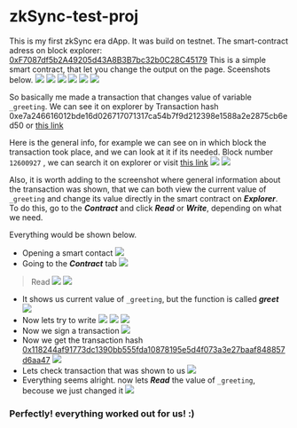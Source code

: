 # zkSync-test-proj
This is my first zkSync era dApp. It was build on testnet. The smart-contract adress on block explorer: [0xF7087df5b2A49205d43A8B3B7bc32b0C28C45179](https://goerli.explorer.zksync.io/address/0xF7087df5b2A49205d43A8B3B7bc32b0C28C45179)
This is a simple smart contract, that let you change the output on the page. Sceenshots below.
![](https://i.imgur.com/xbjo7kE.png)
![](https://i.imgur.com/baWojqb.png)
![](https://i.imgur.com/rkNfxcw.png)
![](https://i.imgur.com/7jcHF6z.png)
![](https://i.imgur.com/r13vHLd.png)
![](https://i.imgur.com/pj05pUf.png)

So basically me made a transaction that changes value of variable `_greeting`. We can see it on explorer by Transaction hash 0xe7a246616012bde16d026717071317ca54b7f9d212398e1588a2e2875cb6ed50 or [this link](https://goerli.explorer.zksync.io/tx/0xe7a246616012bde16d026717071317ca54b7f9d212398e1588a2e2875cb6ed50)

Here is the general info, for example we can see on in which block the transaction took place, and we can look at it if its needed. Block number `12600927` , we can search it on explorer or visit [this link](https://goerli.explorer.zksync.io/block/12600927)
![](https://i.imgur.com/jaCOgrp.png)
![](https://i.imgur.com/63QodW6.png)

Also,  it is worth adding to the screenshot where general information about the transaction was shown, that we can both view the current value of `_greeting` and change its value directly in the smart contract on ***Explorer***. To do this, go to the ***Contract*** and click ***Read*** or ***Write***, depending on what we need.

Everything would be shown below.

- Opening a smart contact
![](https://i.imgur.com/m2sx9rw.png)
- Going to the ***Contract*** tab
![](https://i.imgur.com/Q9RVYuC.png)
> Read
![](https://i.imgur.com/kJwaR90.png)
![](https://i.imgur.com/VKM14TW.png)
- It shows us current value of `_greeting`, but the function is called ***greet***
![](https://i.imgur.com/mARnJWy.png)
- Now lets try to write
![](https://i.imgur.com/6gO9tAX.png)
![](https://i.imgur.com/h8FcnCA.png)
![](https://i.imgur.com/QvbID5V.png)
- Now we sign a transaction
![](https://i.imgur.com/A0Elo57.png)
- Now we get the transaction hash [0x118244af91773dc1390bb555fda10878195e5d4f073a3e27baaf848857d6aa47](https://goerli.explorer.zksync.io/tx/0x118244af91773dc1390bb555fda10878195e5d4f073a3e27baaf848857d6aa47)
![](https://i.imgur.com/VfFmYDX.png)
- Lets check transaction that was shown to us
![](https://i.imgur.com/DCFmuuD.png)
- Everything seems alright. now lets ***Read*** the value of `_greeting`, becouse we just changed it
![](https://i.imgur.com/pIj3yid.png)
### Perfectly! everything worked out for us! :)
